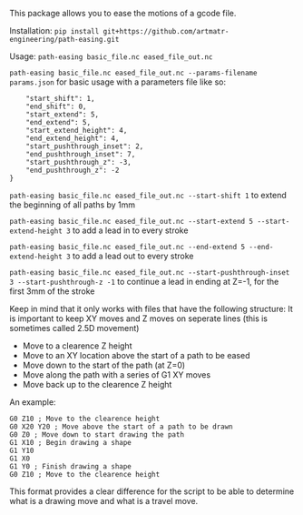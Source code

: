 This package allows you to ease the motions of a gcode file.

Installation:
`pip install git+https://github.com/artmatr-engineering/path-easing.git`

Usage:
`path-easing basic_file.nc eased_file_out.nc`


`path-easing basic_file.nc eased_file_out.nc --params-filename params.json` for basic usage with a parameters file like so:
```{
    "start_shift": 1,
    "end_shift": 0,
    "start_extend": 5,
    "end_extend": 5,
    "start_extend_height": 4,
    "end_extend_height": 4,
    "start_pushthrough_inset": 2,
    "end_pushthrough_inset": 7,
    "start_pushthrough_z": -3,
    "end_pushthrough_z": -2
}
```

`path-easing basic_file.nc eased_file_out.nc --start-shift 1` to extend the beginning of all paths by 1mm

`path-easing basic_file.nc eased_file_out.nc --start-extend 5 --start-extend-height 3` to add a lead in to every stroke

`path-easing basic_file.nc eased_file_out.nc --end-extend 5 --end-extend-height 3` to add a lead out to every stroke

`path-easing basic_file.nc eased_file_out.nc --start-pushthrough-inset 3 --start-pushthrough-z -1` to continue a lead in ending at Z=-1, for the first 3mm of the stroke



Keep in mind that it only works with files that have the following structure:
It is important to keep XY moves and Z moves on seperate lines (this is sometimes called 2.5D movement)

- Move to a clearence Z height
- Move to an XY location above the start of a path to be eased
- Move down to the start of the path (at Z=0)
- Move along the path with a series of G1 XY moves
- Move back up to the clearence Z height

An example:

```
G0 Z10 ; Move to the clearence height
G0 X20 Y20 ; Move above the start of a path to be drawn
G0 Z0 ; Move down to start drawing the path
G1 X10 ; Begin drawing a shape
G1 Y10
G1 X0
G1 Y0 ; Finish drawing a shape
G0 Z10 ; Move to the clearence height
```

This format provides a clear difference for the script to be able to determine what is a drawing move and what is a travel move.
